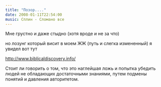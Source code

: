 ```yaml
---
title: "Позор...."
date: 2008-01-11T22:54:00
music: Сплин - Сломано все
---
```


Мне грустно и даже стыдно (хотя вроде и не за что)

но лозунг который висит в моем ЖЖ (путь и слегка измененный) я увидел вот тут

http://www.biblicaldiscovery.info/

Стоит ли говорить о том, что это наглейшая ложь и попытка убедить людей не обладающих достаточными знаниями, путем подмены понятий и давления авторитетом.
